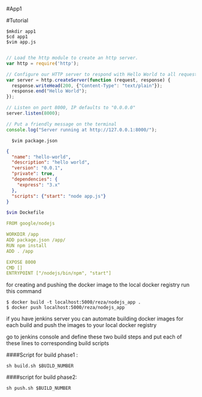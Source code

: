 #App1

#Tutorial

```shell
$mkdir app1
$cd app1
$vim app.js
```

```javascript

// Load the http module to create an http server.
var http = require('http');

// Configure our HTTP server to respond with Hello World to all requests.
var server = http.createServer(function (request, response) {
  response.writeHead(200, {"Content-Type": "text/plain"});
  response.end("Hello World");
});

// Listen on port 8000, IP defaults to "0.0.0.0"
server.listen(8000);

// Put a friendly message on the terminal
console.log("Server running at http://127.0.0.1:8000/");
```

```shell
  $vim package.json
```


```json
{
  "name": "hello-world",
  "description": "hello world",
  "version": "0.0.1",
  "private": true,
  "dependencies": {
    "express": "3.x"
  },
  "scripts": {"start": "node app.js"}
}

```
```bash
$vim Dockefile
```
```yaml
FROM google/nodejs

WORKDIR /app
ADD package.json /app/
RUN npm install
ADD . /app

EXPOSE 8000
CMD []
ENTRYPOINT ["/nodejs/bin/npm", "start"]
```
for creating and pushing the docker image to the local docker registry run this command

```shell
$ docker build -t localhost:5000/reza/nodejs_app .
$ docker push localhost:5000/reza/nodejs_app
```

if you have jenkins server you can automate building docker images for each build and push the images to your local docker registry

go to jenkins console and define these two build steps and put each of these lines to corresponding build scripts

####Script for build phase1 :
```shell
sh build.sh $BUILD_NUMBER
```

####script for build phase2:
```shell
sh push.sh $BUILD_NUMBER
```
